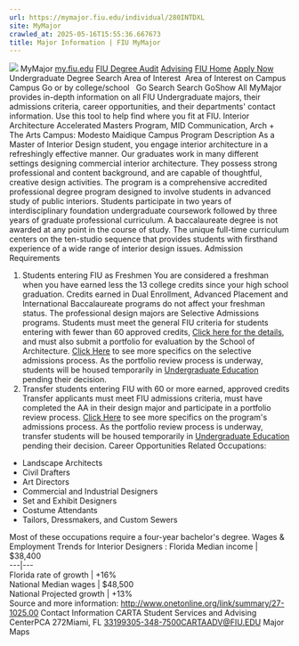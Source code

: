 ```yaml
---
url: https://mymajor.fiu.edu/individual/280INTDXL
site: MyMajor
crawled_at: 2025-05-16T15:55:36.667673
title: Major Information | FIU MyMajor
---
```


![](https://mymajor.fiu.edu/assets/logo-T4VPR2BI.png)
MyMajor
[my.fiu.edu](https://my.fiu.edu/)
[FIU Degree Audit](https://dasa.fiu.edu/all-departments/advising/panther-success-hub/panther-degree-audit/)
[Advising](https://advising.fiu.edu)
[FIU Home](https://www.fiu.edu/)
[Apply Now](https://admissions.fiu.edu/)
Undergraduate Degree Search
Area of Interest
​
Area of Interest
on
Campus
​
Campus
Go
or by college/school
​
​
Go
Search
Search
GoShow All
MyMajor provides in-depth information on all FIU Undergraduate majors, their admissions criteria, career opportunities, and their departments' contact information. Use this tool to help find where you fit at FIU.
Interior Architecture Accelerated Masters Program,
MID
Communication, Arch + The Arts
Campus:
Modesto Maidique Campus
Program Description
As a Master of Interior Design student, you engage interior architecture in a refreshingly effective manner. Our graduates work in many different settings designing commercial interior architecture. They possess strong professional and content background, and are capable of thoughtful, creative design activities. The program is a comprehensive accredited professional degree program designed to involve students in advanced study of public interiors. Students participate in two years of interdisciplinary foundation undergraduate coursework followed by three years of graduate professional curriculum. A baccalaureate degree is not awarded at any point in the course of study. The unique full-time curriculum centers on the ten-studio sequence that provides students with firsthand experience of a wide range of interior design issues.
Admission Requirements
1. Students entering FIU as Freshmen
You are considered a freshman when you have earned less the 13 college credits since your high school graduation. Credits earned in Dual Enrollment, Advanced Placement and International Baccalaureate programs do not affect your freshman status.
The professional design majors are Selective Admissions programs. Students must meet the general FIU criteria for students entering with fewer than 60 approved credits, [Click here for the details](http://admissions.fiu.edu/apply/freshman/), and must also submit a portfolio for evaluation by the School of Architecture. [Click Here](http://soa.fiu.edu/applyarchitecture.htm) to see more specifics on the selective admissions process.
As the portfolio review process is underway, students will be housed temporarily in [Undergraduate Education](http://undergrad.fiu.edu/) pending their decision.
2. Transfer students entering FIU with 60 or more earned, approved credits
Transfer applicants must meet FIU admissions criteria, must have completed the AA in their design major and participate in a portfolio review process. [Click Here](http://soa.fiu.edu/applyarchitecture.htm) to see more specifics on the program's admissions process.
As the portfolio review process is underway, transfer students will be housed temporarily in [Undergraduate Education](https://mymajor.fiu.edu/admin/Undergraduate%20Education) pending their decision.
Career Opportunities
Related Occupations:
  * Landscape Architects
  * Civil Drafters
  * Art Directors
  * Commercial and Industrial Designers
  * Set and Exhibit Designers
  * Costume Attendants
  * Tailors, Dressmakers, and Custom Sewers


Most of these occupations require a four-year bachelor's degree.
Wages & Employment Trends for Interior Designers :
Florida Median income | $38,400  
---|---  
Florida rate of growth | +16%  
National Median wages | $48,500  
National Projected growth | +13%  
Source and more information: <http://www.onetonline.org/link/summary/27-1025.00>
Contact Information
CARTA Student Services and Advising CenterPCA 272Miami, FL 33199305-348-7500CARTAADV@FIU.EDU
Major Maps
